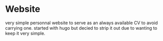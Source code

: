 # Website 

very simple personnal website to serve as an always available CV to avoid carrying one.
started with hugo but decied to strip it out due to wanting to keep it very simple.
